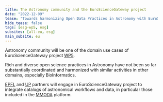 ```yaml
---
title: The Astronomy community and the EuroScienceGateway project
date: "2022-12-09"
tease: "Towards harmonizing Open Data Practices in Astronomy with EuroScienceGateway community"
hide_tease: false
tags: [esg-wp5, esg]
subsites: [all-eu, esg]
main_subsite: eu
---
```


Astronomy community will be one of the domain use cases of EuroScienceGateway project [WP5](https://galaxyproject.org/projects/esg/news/?tag=esg-wp5).

Rich and diverse open science practices in Astronomy have not been so far substantially coordinated and harmonized with similar activities in other domains, especially BioInformatics.
 
[EPFL](https://www.epfl.ch/en/) and [UP](https://apc.u-paris.fr/APC_CS/) partners will engage in EuroScienceGateway project to integrate catalogs of astronomical workflows and data, in particular those included in the [MMODA](https://www.astro.unige.ch/mmoda/) platform.
